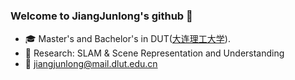 ### Welcome to JiangJunlong's github 👋

- :mortar_board: Master's and Bachelor's in DUT([大连理工大学](https://www.dlut.edu.cn/)).
- :microscope: Research: SLAM & Scene Representation and Understanding
- :e-mail: jiangjunlong@mail.dlut.edu.cn
<!--  
- :house: [Homepage](https://jiang-junlong.github.io/)  
- :heart: Enjoy what you do~
-->   
<!-- 
:black_nib: [CSDN](https://blog.csdn.net/tfb760)  :mortar_board: [ResearchGate](https://www.researchgate.net/profile/Yan-Dong-26) 
[![Jiang's GitHub stats](https://github-readme-stats.vercel.app/api?username=jiang-junlong)](https://github.com/anuraghazra/github-readme-stats)
-->

<!--
备份链接
知乎教程：https://zhuanlan.zhihu.com/p/454597068
[![LarryDong's GitHub stats](https://github-readme-stats.vercel.app/api?username=LarryDong)](https://github.com/anuraghazra/github-readme-stats)
![Metrics](https://metrics.lecoq.io/LarryDong?template=classic&base.community=0&base.metadata=0&introduction=1&base.indepth=false&introduction.title=true&config.timezone=Asia%2FShanghai)
![CSDN 数据](https://stats.justsong.cn/api/csdn?id=tfb760)
-->
